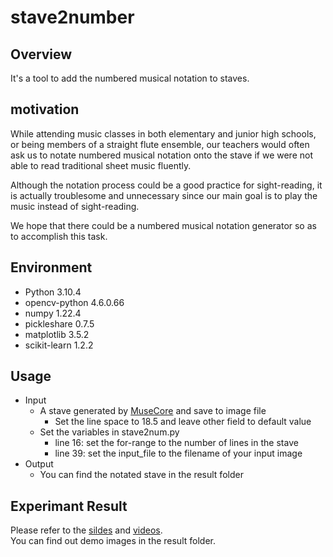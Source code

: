 # stave2number

## Overview

It's a tool to add the numbered musical notation to staves.

## motivation
    
While attending  music classes in both elementary and junior high schools, or being members of a straight flute ensemble, our teachers would often ask us to notate numbered musical notation onto the stave if we were not able to read traditional sheet music fluently.

Although the notation process could be a good practice for sight-reading, it is actually troublesome and unnecessary since our main goal is to play the music instead of sight-reading.

We hope that there could be a numbered musical notation generator so as to accomplish this task.

## Environment

- Python 3.10.4
- opencv-python 4.6.0.66
- numpy 1.22.4
- pickleshare 0.7.5
- matplotlib 3.5.2
- scikit-learn 1.2.2

## Usage

- Input
  - A stave generated by [MuseCore](https://musescore.org/zh-hant) and save to image file
    - Set the line space to 18.5 and leave other field to default value
  - Set the variables in stave2num.py
    - line 16: set the for-range to the number of lines in the stave
    - line 39: set the input_file to the filename of your input image
- Output
  - You can find the notated stave in the result folder

## Experimant Result

Please refer to the [sildes](https://drive.google.com/file/d/1XljOAWEBcKsPWccvneA2mXOfeOmxrLbR/view) and [videos](https://www.youtube.com/watch?v=F3Z_emcyl2I).  
You can find out demo images in the result folder.
